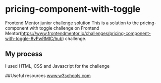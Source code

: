 # pricing-component-with-toggle
Frontend Mentor junior challenge solution
This is a solution to the pricing-component with toggle challenge on Frontend Mentor(https://www.frontendmentor.io/challenges/pricing-component-with-toggle-8vPwRMIC/hub) challenge.

## My process
I used HTML, CSS and Javascript for the challenge

##Useful resources
www.w3schools.com
